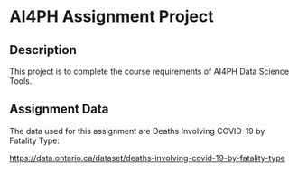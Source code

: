 # AI4PH Assignment Project

## Description
This project is to complete the course requirements of AI4PH Data Science Tools.

## Assignment Data
The data used for this assignment are Deaths Involving COVID-19 by Fatality Type:

https://data.ontario.ca/dataset/deaths-involving-covid-19-by-fatality-type
